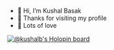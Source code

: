 - 👋 Hi, I’m Kushal Basak
- 🤝 Thanks for visiting my profile
- 🖤 Lots of love


[![@kushalb's Holopin board](https://holopin.io/api/user/board?user=kushalb)](https://holopin.io/@kushalb)

<!---
2001-kushalbasak/2001-kushalbasak is a ✨ special ✨ repository because its `README.md` (this file) appears on your GitHub profile.
You can click the Preview link to take a look at your changes.
--->
